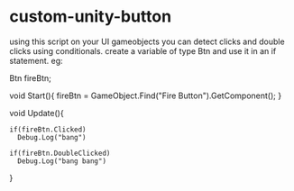 # custom-unity-button

using this script on your UI gameobjects you can detect clicks and double clicks using conditionals.
create a variable of type Btn and use it in an if statement.
eg:

Btn fireBtn;

void Start(){
  fireBtn = GameObject.Find("Fire Button").GetComponent<Btn>();
}

void Update(){
  
    if(fireBtn.Clicked)
      Debug.Log("bang")
      
    if(fireBtn.DoubleClicked)
      Debug.Log("bang bang")

}
